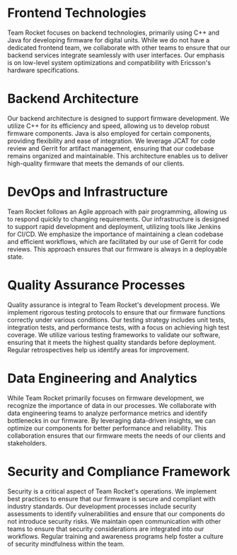 # Frontend Technologies
Team Rocket focuses on backend technologies, primarily using C++ and Java for developing firmware for digital units. While we do not have a dedicated frontend team, we collaborate with other teams to ensure that our backend services integrate seamlessly with user interfaces. Our emphasis is on low-level system optimizations and compatibility with Ericsson's hardware specifications.

# Backend Architecture
Our backend architecture is designed to support firmware development. We utilize C++ for its efficiency and speed, allowing us to develop robust firmware components. Java is also employed for certain components, providing flexibility and ease of integration. We leverage JCAT for code review and Gerrit for artifact management, ensuring that our codebase remains organized and maintainable. This architecture enables us to deliver high-quality firmware that meets the demands of our clients.

# DevOps and Infrastructure
Team Rocket follows an Agile approach with pair programming, allowing us to respond quickly to changing requirements. Our infrastructure is designed to support rapid development and deployment, utilizing tools like Jenkins for CI/CD. We emphasize the importance of maintaining a clean codebase and efficient workflows, which are facilitated by our use of Gerrit for code reviews. This approach ensures that our firmware is always in a deployable state.

# Quality Assurance Processes
Quality assurance is integral to Team Rocket's development process. We implement rigorous testing protocols to ensure that our firmware functions correctly under various conditions. Our testing strategy includes unit tests, integration tests, and performance tests, with a focus on achieving high test coverage. We utilize various testing frameworks to validate our software, ensuring that it meets the highest quality standards before deployment. Regular retrospectives help us identify areas for improvement.

# Data Engineering and Analytics
While Team Rocket primarily focuses on firmware development, we recognize the importance of data in our processes. We collaborate with data engineering teams to analyze performance metrics and identify bottlenecks in our firmware. By leveraging data-driven insights, we can optimize our components for better performance and reliability. This collaboration ensures that our firmware meets the needs of our clients and stakeholders.

# Security and Compliance Framework
Security is a critical aspect of Team Rocket's operations. We implement best practices to ensure that our firmware is secure and compliant with industry standards. Our development processes include security assessments to identify vulnerabilities and ensure that our components do not introduce security risks. We maintain open communication with other teams to ensure that security considerations are integrated into our workflows. Regular training and awareness programs help foster a culture of security mindfulness within the team.